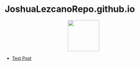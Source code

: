 # JoshuaLezcanoRepo.github.io
<div id="header" align="center">
  <img src="https://media.giphy.com/media/M9gbBd9nbDrOTu1Mqx/giphy.gif" width="100"/>
</div>

<!-- BLOG-POST-LIST:START -->
- [Test Post](https://dev.to/itszed0/test-post-490g)
<!-- BLOG-POST-LIST:END -->
